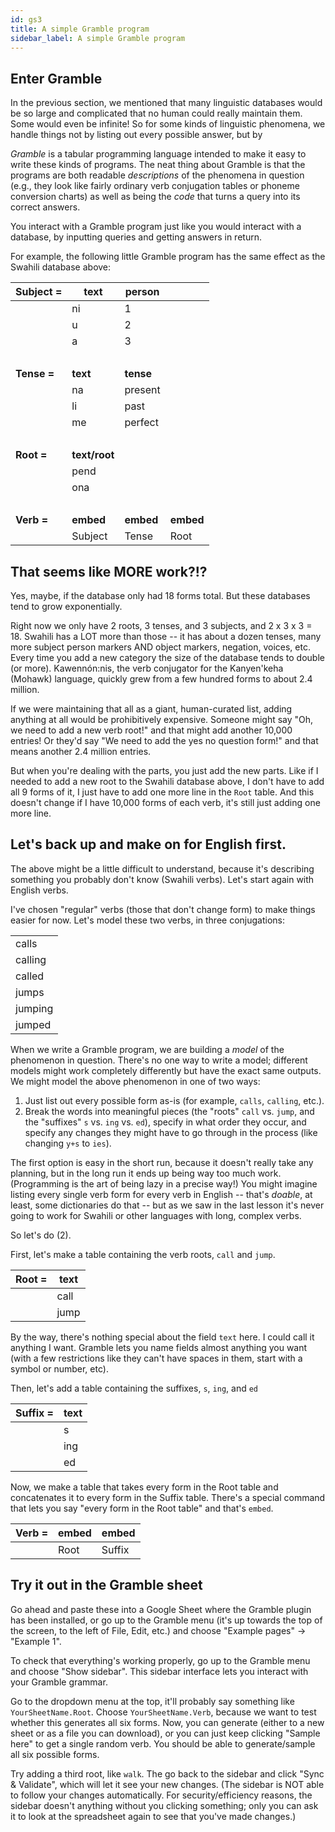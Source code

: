 ```yaml
---
id: gs3
title: A simple Gramble program
sidebar_label: A simple Gramble program
---
```


## Enter Gramble

In the previous section, we mentioned that many linguistic databases would be so large and complicated that no human could really maintain them.  Some would even be infinite!  So for some kinds of linguistic phenomena, we handle things not by listing out every possible answer, but by 

*Gramble* is a tabular programming language intended to make it easy to write these kinds of programs.  The neat thing about Gramble is that the programs are both readable *descriptions* of the phenomena in question (e.g., they look like fairly ordinary verb conjugation tables or phoneme conversion charts) as well as being the *code* that turns a query into its correct answers.

You interact with a Gramble program just like you would interact with a database, by inputting queries and getting answers in return.  

For example, the following little Gramble program has the same effect as the Swahili database above:

| **Subject =** | **text** | **person** ||
|----|----|----|---|
|              | ni   | 1 |
|              | u   | 2 |
|              | a   | 3 |
| &nbsp; |
| **Tense =** | **text** | **tense** |
|         | na | present |
|         | li | past |
|         | me | perfect |
| &nbsp; |
| **Root =** | **text/root** |
|         | pend |
|         | ona |
| &nbsp; |
| **Verb =** | **embed** | **embed** | **embed** |
|           | Subject | Tense | Root |


## That seems like MORE work?!?

Yes, maybe, if the database only had 18 forms total.  But these databases tend to grow exponentially.  

Right now we only have 2 roots, 3 tenses, and 3 subjects, and 2 x 3 x 3 = 18.  Swahili has a LOT more than those -- it has about a dozen tenses, many more subject person markers AND object markers, negation, voices, etc.  Every time you add a new category the size of the database tends to double (or more).  Kawennón:nis, the verb conjugator for the Kanyen'keha (Mohawk) language, quickly grew from a few hundred forms to about 2.4 million.

If we were maintaining that all as a giant, human-curated list, adding anything at all would be prohibitively expensive.  Someone might say "Oh, we need to add a new verb root!" and that might add another 10,000 entries!  Or they'd say "We need to add the yes no question form!" and that means another 2.4 million entries.

But when you're dealing with the parts, you just add the new parts.  Like if I needed to add a new root to the Swahili database above, I don't have to add all 9 forms of it, I just have to add one more line in the `Root` table.  And this doesn't change if I have 10,000 forms of each verb, it's still just adding one more line.

## Let's back up and make on for English first.

The above might be a little difficult to understand, because it's describing something you probably don't know (Swahili verbs).  Let's start again with English verbs.

I've chosen "regular" verbs (those that don't change form) to make things easier for now.  Let's model these two verbs, in three conjugations:

| |
|-------|
| calls | 
| calling |
| called |
| jumps | 
| jumping | 
| jumped |

When we write a Gramble program, we are building a *model* of the phenomenon in question.  There's no one way to write a model; different models might work completely differently but have the exact same outputs.  We might model the above phenomenon in one of two ways:

1. Just list out every possible form as-is (for example, ``calls``, ``calling``, etc.).
2. Break the words into meaningful pieces (the "roots" ``call`` vs. ``jump``, and the "suffixes" ``s`` vs. ``ing`` vs. ``ed``), specify in what order they occur, and specify any changes they might have to go through in the process (like changing ``y+s`` to ``ies``).

The first option is easy in the short run, because it doesn't really take any planning, but in the long run it ends up being way too much work.  (Programming is the art of being lazy in a precise way!)  You might imagine listing every single verb form for every verb in English -- that's *doable*, at least, some dictionaries do that -- but as we saw in the last lesson it's never going to work for Swahili or other languages with long, complex verbs.

So let's do (2).

First, let's make a table containing the verb roots, ``call`` and ``jump``.  

| **Root =** | **text** |
|----|----|
|    | call  |
|    | jump  |

By the way, there's nothing special about the field `text` here.  I could call it anything I want.  Gramble lets you name fields almost anything you want (with a few restrictions like they can't have spaces in them, start with a symbol or number, etc).

Then, let's add a table containing the suffixes, ``s``, ``ing``, and ``ed``

| **Suffix =** | **text** |
|----|----|
|    | s  |
|    | ing  |
|    | ed |

Now, we make a table that takes every form in the Root table and concatenates it to every form in the Suffix table.  There's a special command that lets you say "every form in the Root table" and that's `embed`.

| **Verb =** | **embed** | **embed** |
|----|----|-----|
|           | Root | Suffix


## Try it out in the Gramble sheet

Go ahead and paste these into a Google Sheet where the Gramble plugin has been installed, or go up to the Gramble menu (it's up towards the top of the screen, to the left of File, Edit, etc.) and choose "Example pages" -> "Example 1".

To check that everything's working properly, go up to the Gramble menu and choose "Show sidebar".  This sidebar interface lets you interact with your Gramble grammar.

Go to the dropdown menu at the top, it'll probably say something like `YourSheetName.Root`.  Choose `YourSheetName.Verb`, because we want to test whether this generates all six forms.  Now, you can generate (either to a new sheet or as a file you can download), or you can just keep clicking "Sample here" to get a single random verb.  You should be able to generate/sample all six possible forms.

Try adding a third root, like `walk`.  The go back to the sidebar and click "Sync & Validate", which will let it see your new changes.  (The sidebar is NOT able to follow your changes automatically.  For security/efficiency reasons, the sidebar doesn't anything without you clicking something; only you can ask it to look at the spreadsheet again to see that you've made changes.)